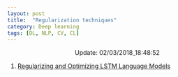 ```yaml
---
layout: post
title:  "Regularization techniques"
category: Deep learning
tags: [DL, NLP, CV, CL]
---
```






<center> Update: 02/03/2018_18:48:52</center>

  	
1. [ Regularizing and Optimizing LSTM Language Models](https://rawgit.com/elbayadm/PaperNotes/master/notes/regularization/2017-Regularizing-and-Optimizing-LSTM-Language-Models.html)
